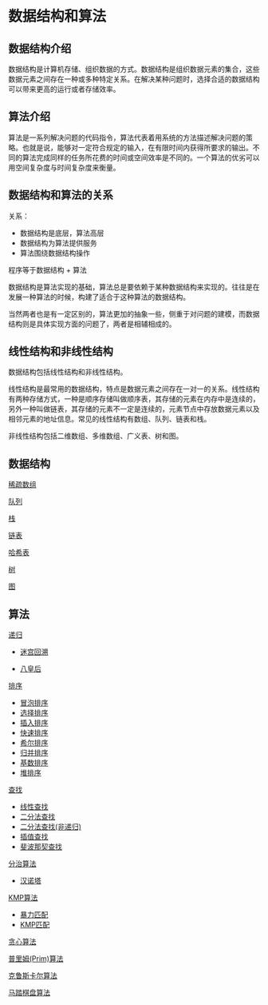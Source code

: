 # 数据结构和算法

## 数据结构介绍

数据结构是计算机存储、组织数据的方式。数据结构是组织数据元素的集合，这些数据元素之间存在一种或多种特定关系。在解决某种问题时，选择合适的数据结构可以带来更高的运行或者存储效率。

## 算法介绍

算法是一系列解决问题的代码指令，算法代表着用系统的方法描述解决问题的策略。也就是说，能够对一定符合规定的输入，在有限时间内获得所要求的输出。不同的算法完成同样的任务所花费的时间或空间效率是不同的。一个算法的优劣可以用空间复杂度与时间复杂度来衡量。

## 数据结构和算法的关系

关系：

* 数据结构是底层，算法高层
* 数据结构为算法提供服务
* 算法围绕数据结构操作

程序等于数据结构 + 算法

数据结构是算法实现的基础，算法总是要依赖于某种数据结构来实现的。往往是在发展一种算法的时候，构建了适合于这种算法的数据结构。

当然两者也是有一定区别的，算法更加的抽象一些，侧重于对问题的建模，而数据结构则是具体实现方面的问题了，两者是相辅相成的。

## 线性结构和非线性结构

数据结构包括线性结构和非线性结构。

线性结构是最常用的数据结构，特点是数据元素之间存在一对一的关系。线性结构有两种存储方式，一种是顺序存储叫做顺序表，其存储的元素在内存中是连续的，另外一种叫做链表，其存储的元素不一定是连续的，元素节点中存放数据元素以及相邻元素的地址信息。常见的线性结构有数组、队列、链表和栈。

非线性结构包括二维数组、多维数组、广义表、树和图。

## 数据结构

[稀疏数组](./Datastructure_01_稀疏数组.md)

[队列](./Datastructure_02_队列.md)

[栈](./Datastructure_03_栈.md)

[链表](./Datastructure_04_链表.md)

[哈希表](./Datastructure_05_哈希表.md)

[树](./Datastructure_06_树.md)

[图](./Datastructure_07_图.md)

## 算法

[递归](./Algorithm_01_递归.md)

* [迷宫回溯](./Algorithm_01_递归.md#迷宫回溯)

* [八皇后](./Algorithm_01_递归.md#八皇后)

[排序](./Algorithm_02_排序.md)

* [冒泡排序](./Algorithm_02_排序.md#冒泡排序)
* [选择排序](./Algorithm_02_排序.md#选择排序)
* [插入排序](./Algorithm_02_排序.md#插入排序)
* [快速排序](./Algorithm_02_排序.md#快速排序)
* [希尔排序](./Algorithm_02_排序.md#希尔排序)
* [归并排序](./Algorithm_02_排序.md#归并排序)
* [基数排序](./Algorithm_02_排序.md#基数排序)
* [堆排序](./Datastructure_06_树.md#堆排序)

[查找](./Algorithm_03_查找.md)

* [线性查找](./Algorithm_03_查找.md#线性查找)
* [二分法查找](./Algorithm_03_查找.md#二分法查找)
* [二分法查找(非递归)](./Algorithm_03_查找.md#二分法查找非递归)
* [插值查找](./Algorithm_03_查找.md#插值查找)
* [斐波那契查找](./Algorithm_03_查找.md#斐波那契查找)

[分治算法](./Algorithm_04_分治算法.md)

* [汉诺塔](./Algorithm_04_分治算法.md#汉诺塔)

[KMP算法](./Algorithm_05_KMP算法.md)

* [暴力匹配](./Algorithm_05_KMP算法.md#暴力匹配)
* [KMP匹配](./Algorithm_05_KMP算法.md#KMP匹配)

[贪心算法](./Algorithm_07_贪心算法.md)

[普里姆(Prim)算法](./Algorithm_08_普里姆(Prim)算法.md)

[克鲁斯卡尔算法](./Algorithm_09_克鲁斯卡尔算法.md)

[马踏棋盘算法](./Algorithm_10_马踏棋盘算法.md)